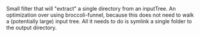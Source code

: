 Small filter that will "extract" a single directory from an inputTree. An optimization over using broccoli-funnel, because this does not need to walk a (potentially large) input tree. All it needs to do is symlink a single folder to the output directory.

